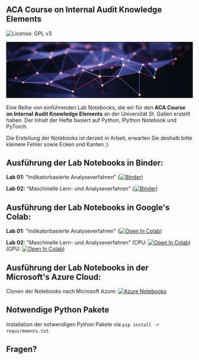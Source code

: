 ## ACA Course on Internal Audit Knowledge Elements

![License: GPL v3](https://img.shields.io/badge/License-GPLv3-blue.svg)

![Course Banner](https://github.com/GitiHubi/courseACA/blob/master/banner.png)

Eine Reihe von einführenden Lab Notebooks, die wir für den **ACA Course on Internal Audit Knowledge Elements** an der Universität St. Gallen erstellt haben. Der Inhalt der Hefte basiert auf Python, IPython Notebook und PyTorch.

Die Erstellung der Notebooks ist derzeit in Arbeit, erwarten Sie deshalb bitte kleinere Fehler sowie Ecken und Kanten ;)

## Ausführung der Lab Notebooks in Binder:

**Lab 01:** "Indikatorbasierte Analyseverfahren" ([![Binder](https://mybinder.org/badge_logo.svg)](https://mybinder.org/v2/gh/GitiHubi/courseACA/master?filepath=lab01%2Faca_lab01.ipynb))

**Lab 02:** "Maschinelle Lern- und Analyseverfahren" ([![Binder](https://mybinder.org/badge_logo.svg)](https://mybinder.org/v2/gh/GitiHubi/courseFCS/master?filepath=lab_02%2Ffcs_colab_02.ipynb))

## Ausführung der Lab Notebooks in Google's Colab:

**Lab 01:** "Indikatorbasierte Analyseverfahren" ([![Open In Colab](https://colab.research.google.com/assets/colab-badge.svg)](https://colab.research.google.com/github/GitiHubi/courseACA/blob/master/lab01/aca_lab01.ipynb))

**Lab 02:** "Maschinelle Lern- und Analyseverfahren" (CPU: [![Open In Colab](https://colab.research.google.com/assets/colab-badge.svg)](https://colab.research.google.com/github/GitiHubi/courseFCS/blob/master/lab_02/fcs_colab_02.ipynb)) (GPU: [![Open In Colab](https://colab.research.google.com/assets/colab-badge.svg)](https://colab.research.google.com/github/GitiHubi/courseFCS/blob/master/lab_02/fcs_colab_02_gpu.ipynb))

## Ausführung der Lab Notebooks in der Microsoft's Azure Cloud:

Clonen der Notebooks nach Microsoft Azure: [![Azure Notebooks](https://notebooks.azure.com/launch.png)](https://notebooks.azure.com/import/gh/GitiHubi/courseACA)

## Notwendige Python Pakete

Installation der notwendigen Python Pakete via `pip install -r requirements.txt`.

## Fragen?
